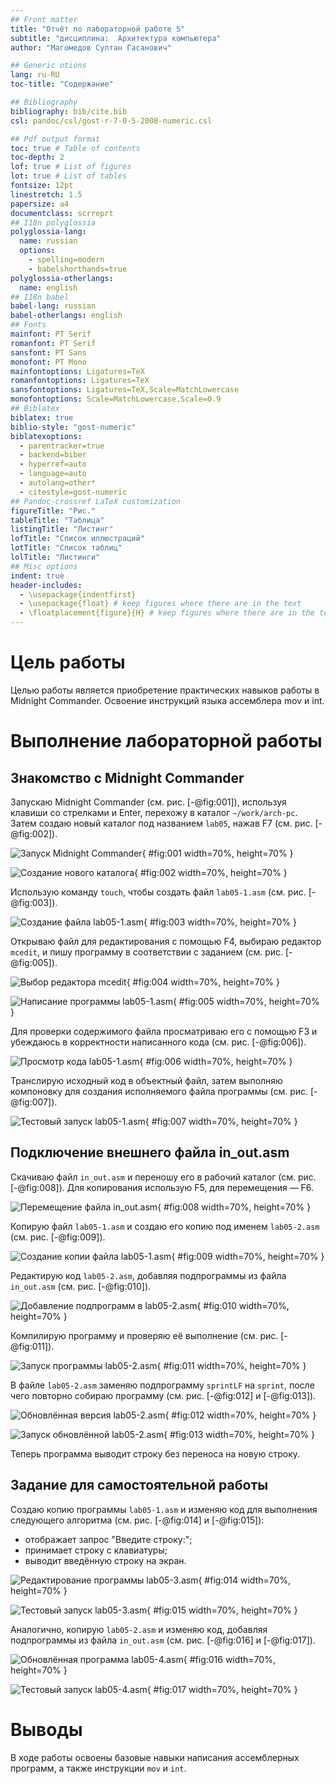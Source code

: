 ```yaml
---
## Front matter
title: "Отчёт по лабораторной работе 5"
subtitle: "дисциплина:	Архитектура компьютера"
author: "Магомедов Султан Гасанович"

## Generic otions
lang: ru-RU
toc-title: "Содержание"

## Bibliography
bibliography: bib/cite.bib
csl: pandoc/csl/gost-r-7-0-5-2008-numeric.csl

## Pdf output format
toc: true # Table of contents
toc-depth: 2
lof: true # List of figures
lot: true # List of tables
fontsize: 12pt
linestretch: 1.5
papersize: a4
documentclass: scrreprt
## I18n polyglossia
polyglossia-lang:
  name: russian
  options:
	- spelling=modern
	- babelshorthands=true
polyglossia-otherlangs:
  name: english
## I18n babel
babel-lang: russian
babel-otherlangs: english
## Fonts
mainfont: PT Serif
romanfont: PT Serif
sansfont: PT Sans
monofont: PT Mono
mainfontoptions: Ligatures=TeX
romanfontoptions: Ligatures=TeX
sansfontoptions: Ligatures=TeX,Scale=MatchLowercase
monofontoptions: Scale=MatchLowercase,Scale=0.9
## Biblatex
biblatex: true
biblio-style: "gost-numeric"
biblatexoptions:
  - parentracker=true
  - backend=biber
  - hyperref=auto
  - language=auto
  - autolang=other*
  - citestyle=gost-numeric
## Pandoc-crossref LaTeX customization
figureTitle: "Рис."
tableTitle: "Таблица"
listingTitle: "Листинг"
lofTitle: "Список иллюстраций"
lotTitle: "Список таблиц"
lolTitle: "Листинги"
## Misc options
indent: true
header-includes:
  - \usepackage{indentfirst}
  - \usepackage{float} # keep figures where there are in the text
  - \floatplacement{figure}{H} # keep figures where there are in the text
---
```


# Цель работы

Целью работы является приобретение практических навыков работы в Midnight Commander. 
Освоение инструкций языка ассемблера mov и int.

# Выполнение лабораторной работы

## Знакомство с Midnight Commander

Запускаю Midnight Commander (см. рис. [-@fig:001]), используя клавиши со стрелками и Enter, перехожу в каталог `~/work/arch-pc`. Затем создаю новый каталог под названием `lab05`, нажав F7 (см. рис. [-@fig:002]).

![Запуск Midnight Commander](image/01.png){ #fig:001 width=70%, height=70% }

![Создание нового каталога](image/02.png){ #fig:002 width=70%, height=70% }

Использую команду `touch`, чтобы создать файл `lab05-1.asm` (см. рис. [-@fig:003]).

![Создание файла lab05-1.asm](image/03.png){ #fig:003 width=70%, height=70% }

Открываю файл для редактирования с помощью F4, выбираю редактор `mcedit`, и пишу программу в соответствии с заданием (см. рис. [-@fig:005]).

![Выбор редактора mcedit](image/04.png){ #fig:004 width=70%, height=70% }

![Написание программы lab05-1.asm](image/05.png){ #fig:005 width=70%, height=70% }

Для проверки содержимого файла просматриваю его с помощью F3 и убеждаюсь в корректности написанного кода (см. рис. [-@fig:006]).

![Просмотр кода lab05-1.asm](image/06.png){ #fig:006 width=70%, height=70% }

Транслирую исходный код в объектный файл, затем выполняю компоновку для создания исполняемого файла программы (см. рис. [-@fig:007]).

![Тестовый запуск lab05-1.asm](image/07.png){ #fig:007 width=70%, height=70% }

## Подключение внешнего файла in_out.asm

Скачиваю файл `in_out.asm` и переношу его в рабочий каталог (см. рис. [-@fig:008]). Для копирования использую F5, для перемещения — F6.

![Перемещение файла in_out.asm](image/08.png){ #fig:008 width=70%, height=70% }

Копирую файл `lab05-1.asm` и создаю его копию под именем `lab05-2.asm` (см. рис. [-@fig:009]).

![Создание копии файла lab05-1.asm](image/09.png){ #fig:009 width=70%, height=70% }

Редактирую код `lab05-2.asm`, добавляя подпрограммы из файла `in_out.asm` (см. рис. [-@fig:010]).

![Добавление подпрограмм в lab05-2.asm](image/10.png){ #fig:010 width=70%, height=70% }

Компилирую программу и проверяю её выполнение (см. рис. [-@fig:011]).

![Запуск программы lab05-2.asm](image/11.png){ #fig:011 width=70%, height=70% }

В файле `lab05-2.asm` заменяю подпрограмму `sprintLF` на `sprint`, после чего повторно собираю программу (см. рис. [-@fig:012] и [-@fig:013]).

![Обновлённая версия lab05-2.asm](image/12.png){ #fig:012 width=70%, height=70% }

![Запуск обновлённой lab05-2.asm](image/13.png){ #fig:013 width=70%, height=70% }

Теперь программа выводит строку без переноса на новую строку.

## Задание для самостоятельной работы

Создаю копию программы `lab05-1.asm` и изменяю код для выполнения следующего алгоритма (см. рис. [-@fig:014] и [-@fig:015]):
- отображает запрос "Введите строку:";
- принимает строку с клавиатуры;
- выводит введённую строку на экран.

![Редактирование программы lab05-3.asm](image/14.png){ #fig:014 width=70%, height=70% }

![Тестовый запуск lab05-3.asm](image/15.png){ #fig:015 width=70%, height=70% }

Аналогично, копирую `lab05-2.asm` и изменяю код, добавляя подпрограммы из файла `in_out.asm` (см. рис. [-@fig:016] и [-@fig:017]).

![Обновлённая программа lab05-4.asm](image/16.png){ #fig:016 width=70%, height=70% }

![Тестовый запуск lab05-4.asm](image/17.png){ #fig:017 width=70%, height=70% }

# Выводы

В ходе работы освоены базовые навыки написания ассемблерных программ, а также инструкции `mov` и `int`.
